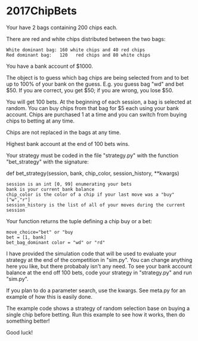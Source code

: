 # 2017ChipBets

Your have 2 bags containing 200 chips each.

There are red and white chips distributed between the two bags:

    White dominant bag: 160 white chips and 40 red chips
    Red dominant bag:   120   red chips and 80 white chips
    
You have a bank account of $1000.

The object is to guess which bag chips are being selected from and to bet
up to 100% of your bank on the guess. E.g. you guess bag "wd" and bet $50.
If you are correct, you get $50; if you are wrong, you lose $50.

You will get 100 bets. At the beginning of each session, a bag
is selected at random. You can buy chips from that bag for $5
each using your bank account.  Chips are purchased 1 at a time and
you can switch from buying chips to betting at any time.

Chips are not replaced in the bags at any time.

Highest bank account at the end of 100 bets wins.

Your strategy must be coded in the file "strategy.py" with the function
"bet_strategy" with the signature:

def bet_strategy(session, bank, chip_color, session_history, **kwargs)
    
    session is an int [0, 99] enumerating your bets
    bank is your current bank balance
    chip_color is the color of a chip if your last move was a "buy" ["w","r"]
    session_history is the list of all of your moves during the current session

Your function returns the tuple defining a chip buy or a bet:

    move_choice="bet" or "buy
    bet = [1, bank]
    bet_bag_dominant color = "wd" or "rd"

I have provided the simulation code that will be used to evaluate your
strategy at the end of the competition in "sim.py". You can change anything
here you like, but there probabaly isn't any need. To see your bank account
balance at the end off 100 bets, code your strategy in "strategy.py" and
run "sim.py".

If you plan to do a parameter search, use the kwargs.  See meta.py for an
example of how this is easily done.

The example code shows a strategy of random selection base on buying a
single chip before betting. Run this example to see how it works, then
do something better!

Good luck!


